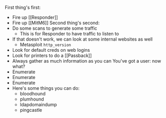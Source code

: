 First thing's first:
- Fire up [[Responder]]
- Fire up [[MitM6]]
Second thing's second:
- Do some scans to generate some traffic
	- This is for Responder to have traffic to listen to
- If that doesn't work, we can look at some internal websites as well
	- Metasploit `http_version`
- Look for default creds on web logins
- Look for printers to do a [[Passback]]
- Always gather as much information as you can
You've got a user: now what?
- Enumerate
- Enumerate
- Enumerate
- Here's some things you can do:
	- bloodhound
	- plumhound
	- ldapdomaindump
	- pingcastle